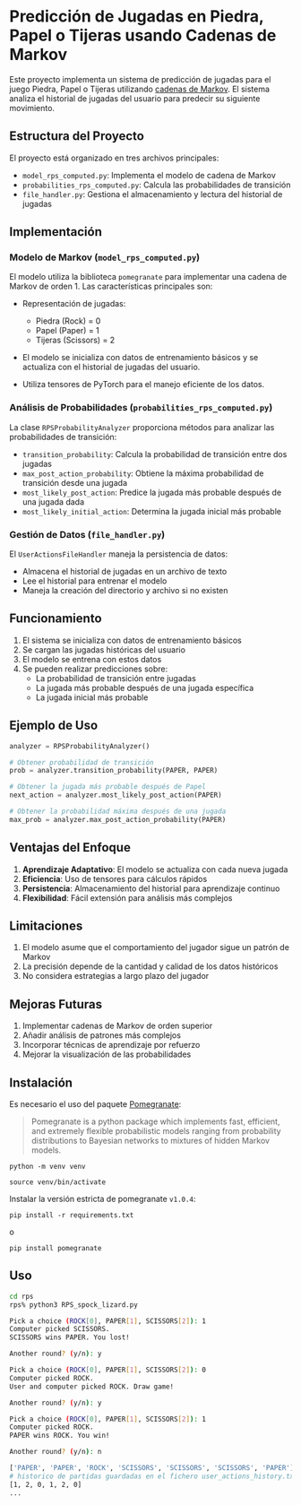 Predicción de Jugadas en Piedra, Papel o Tijeras usando Cadenas de Markov
=========================================================================

Este proyecto implementa un sistema de predicción de jugadas para el juego Piedra, Papel o Tijeras utilizando [cadenas de Markov](./Matemáticas%20de%20las%20cadenas%20de%20Markov.md). El sistema analiza el historial de jugadas del usuario para predecir su siguiente movimiento.

## Estructura del Proyecto

El proyecto está organizado en tres archivos principales:

- `model_rps_computed.py`: Implementa el modelo de cadena de Markov
- `probabilities_rps_computed.py`: Calcula las probabilidades de transición
- `file_handler.py`: Gestiona el almacenamiento y lectura del historial de jugadas

## Implementación

### Modelo de Markov (`model_rps_computed.py`)

El modelo utiliza la biblioteca `pomegranate` para implementar una cadena de Markov de orden 1. Las características principales son:

- Representación de jugadas:
  - Piedra (Rock) = 0
  - Papel (Paper) = 1
  - Tijeras (Scissors) = 2

- El modelo se inicializa con datos de entrenamiento básicos y se actualiza con el historial de jugadas del usuario.
- Utiliza tensores de PyTorch para el manejo eficiente de los datos.

### Análisis de Probabilidades (`probabilities_rps_computed.py`)

La clase `RPSProbabilityAnalyzer` proporciona métodos para analizar las probabilidades de transición:

- `transition_probability`: Calcula la probabilidad de transición entre dos jugadas
- `max_post_action_probability`: Obtiene la máxima probabilidad de transición desde una jugada
- `most_likely_post_action`: Predice la jugada más probable después de una jugada dada
- `most_likely_initial_action`: Determina la jugada inicial más probable

### Gestión de Datos (`file_handler.py`)

El `UserActionsFileHandler` maneja la persistencia de datos:

- Almacena el historial de jugadas en un archivo de texto
- Lee el historial para entrenar el modelo
- Maneja la creación del directorio y archivo si no existen

## Funcionamiento

1. El sistema se inicializa con datos de entrenamiento básicos
2. Se cargan las jugadas históricas del usuario
3. El modelo se entrena con estos datos
4. Se pueden realizar predicciones sobre:
   - La probabilidad de transición entre jugadas
   - La jugada más probable después de una jugada específica
   - La jugada inicial más probable

## Ejemplo de Uso

```python
analyzer = RPSProbabilityAnalyzer()

# Obtener probabilidad de transición
prob = analyzer.transition_probability(PAPER, PAPER)

# Obtener la jugada más probable después de Papel
next_action = analyzer.most_likely_post_action(PAPER)

# Obtener la probabilidad máxima después de una jugada
max_prob = analyzer.max_post_action_probability(PAPER)
```

## Ventajas del Enfoque

1. **Aprendizaje Adaptativo**: El modelo se actualiza con cada nueva jugada
2. **Eficiencia**: Uso de tensores para cálculos rápidos
3. **Persistencia**: Almacenamiento del historial para aprendizaje continuo
4. **Flexibilidad**: Fácil extensión para análisis más complejos

## Limitaciones

1. El modelo asume que el comportamiento del jugador sigue un patrón de Markov
2. La precisión depende de la cantidad y calidad de los datos históricos
3. No considera estrategias a largo plazo del jugador

## Mejoras Futuras

1. Implementar cadenas de Markov de orden superior
2. Añadir análisis de patrones más complejos
3. Incorporar técnicas de aprendizaje por refuerzo
4. Mejorar la visualización de las probabilidades

## Instalación

Es necesario el uso del paquete [Pomegranate](https://pomegranate.readthedocs.io/en/stable/index.html):

> Pomegranate is a python package which implements fast, efficient, and extremely flexible probabilistic models ranging from probability distributions to Bayesian networks to mixtures of hidden Markov models.

`python -m venv venv`

`source venv/bin/activate`

Instalar la versión estricta de pomegranate `v1.0.4`:

`pip install -r requirements.txt`

o

`pip install pomegranate`

## Uso

```bash
cd rps
rps% python3 RPS_spock_lizard.py

Pick a choice (ROCK[0], PAPER[1], SCISSORS[2]): 1
Computer picked SCISSORS.
SCISSORS wins PAPER. You lost!

Another round? (y/n): y

Pick a choice (ROCK[0], PAPER[1], SCISSORS[2]): 0
Computer picked ROCK.
User and computer picked ROCK. Draw game!

Another round? (y/n): y

Pick a choice (ROCK[0], PAPER[1], SCISSORS[2]): 1
Computer picked ROCK.
PAPER wins ROCK. You win!

Another round? (y/n): n

['PAPER', 'PAPER', 'ROCK', 'SCISSORS', 'SCISSORS', 'SCISSORS', 'PAPER']
# historico de partidas guardadas en el fichero user_actions_history.txt
[1, 2, 0, 1, 2, 0]
...
```